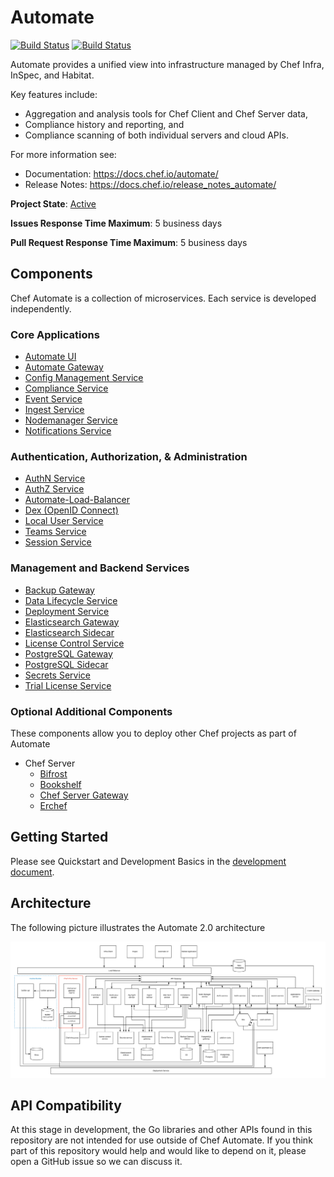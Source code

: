 # Automate

[![Build Status](https://badge.buildkite.com/9c37160ef9872fbdcf42628586fabfbb3048239a99c1f60e3a.svg?branch=master)](https://buildkite.com/chef-oss/chef-automate-master-verify)
[![Build Status](https://badge.buildkite.com/b550988ee153942e2ed1ad2741ab652b6d9efa76992d022cf8.svg?branch=master)](https://buildkite.com/chef/chef-automate-master-verify-private)

Automate provides a unified view into infrastructure managed by Chef Infra, InSpec, and Habitat.

Key features include:

- Aggregation and analysis tools for Chef Client and Chef Server data,
- Compliance history and reporting, and
- Compliance scanning of both individual servers and cloud APIs.

For more information see:

- Documentation: https://docs.chef.io/automate/
- Release Notes: https://docs.chef.io/release_notes_automate/

**Project State**: [Active](https://github.com/chef/chef-oss-practices/blob/master/repo-management/repo-states.md#active)

**Issues Response Time Maximum**: 5 business days

**Pull Request Response Time Maximum**: 5 business days

## Components

Chef Automate is a collection of microservices.  Each service is
developed independently.

### Core Applications

* [Automate UI](components/automate-ui)
* [Automate Gateway](components/automate-gateway)
* [Config Management Service](components/config-mgmt-service)
* [Compliance Service](components/compliance-service)
* [Event Service](components/event-service)
* [Ingest Service](components/ingest-service)
* [Nodemanager Service](components/nodemanager-service)
* [Notifications Service](components/notifications-service)

### Authentication, Authorization, & Administration

* [AuthN Service](components/authn-service)
* [AuthZ Service](components/authz-service)
* [Automate-Load-Balancer](components/automate-load-balancer)
* [Dex (OpenID Connect)](components/automate-dex)
* [Local User Service](components/local-user-service)
* [Teams Service](components/teams-service)
* [Session Service](components/session-service)

### Management and Backend Services

* [Backup Gateway](components/backup-gateway)
* [Data Lifecycle Service](components/data-lifecycle-service)
* [Deployment Service](components/automate-deployment)
* [Elasticsearch Gateway](components/automate-es-gateway)
* [Elasticsearch Sidecar](components/es-sidecar-service)
* [License Control Service](components/license-control-service)
* [PostgreSQL Gateway](components/automate-pg-gateway)
* [PostgreSQL Sidecar](components/pg-sidecar-service)
* [Secrets Service](components/secrets-service)
* [Trial License Service](components/trial-license-service)

### Optional Additional Components

These components allow you to deploy other Chef projects as part of
Automate

* Chef Server
  * [Bifrost](components/automate-cs-oc-bifrost)
  * [Bookshelf](components/automate-cs-bookshelf)
  * [Chef Server Gateway](components/automate-cs-nginx)
  * [Erchef](components/automate-cs-oc-erchef)

## Getting Started

Please see Quickstart and Development Basics in the [development
document](./dev-docs/DEV_ENVIRONMENT.md).

## Architecture

The following picture illustrates the Automate 2.0 architecture

![Automate 2 Architecture](dev-docs/diagrams/a2-architecture.png)

## API Compatibility

At this stage in development, the Go libraries and other APIs found in
this repository are not intended for use outside of Chef Automate. If
you think part of this repository would help and would like to depend
on it, please open a GitHub issue so we can discuss it.
